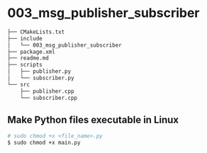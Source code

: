 # 003_msg_publisher_subscriber

```bash
├── CMakeLists.txt
├── include
│   └── 003_msg_publisher_subscriber
├── package.xml
├── readme.md
├── scripts
│   ├── publisher.py
│   └── subscriber.py
└── src
    ├── publisher.cpp
    └── subscriber.cpp
```

## Make Python files executable in Linux
```bash
# sudo chmod +x <file_name>.py
$ sudo chmod +x main.py
```